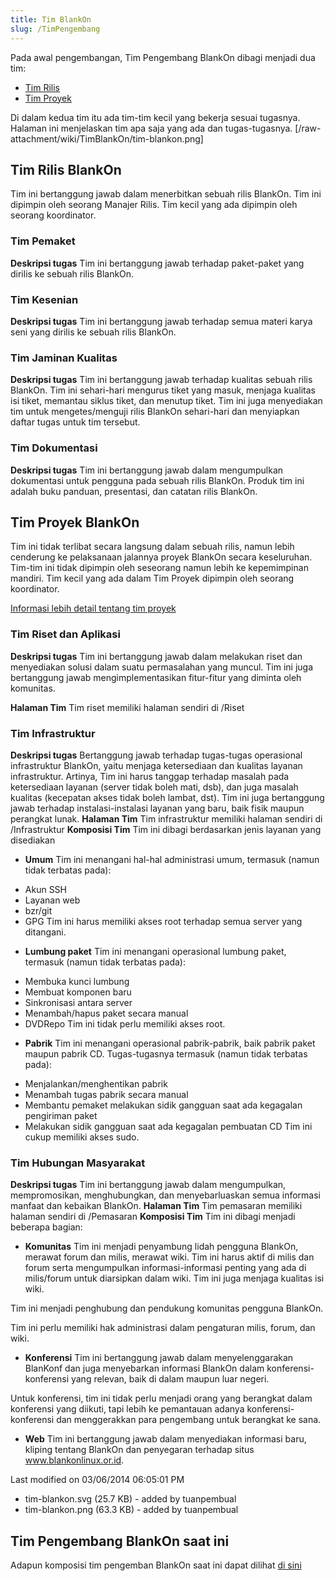 ```yaml
---
title: Tim BlankOn
slug: /TimPengembang
---
```


Pada awal pengembangan, Tim Pengembang BlankOn dibagi menjadi dua tim:
* [Tim Rilis](#tim-rilis-blankon)
* [Tim Proyek](#tim-proyek-blankon)

Di dalam kedua tim itu ada tim-tim kecil yang bekerja sesuai tugasnya. Halaman ini menjelaskan tim apa saja yang ada dan tugas-tugasnya.
[/raw-attachment/wiki/TimBlankOn/tim-blankon.png]

## Tim Rilis BlankOn
Tim ini bertanggung jawab dalam menerbitkan sebuah rilis BlankOn. Tim ini dipimpin oleh seorang Manajer Rilis. Tim kecil yang ada dipimpin oleh seorang
koordinator.

### Tim Pemaket
**Deskripsi tugas**
Tim ini bertanggung jawab terhadap paket-paket yang dirilis ke sebuah rilis BlankOn.

### Tim Kesenian
**Deskripsi tugas**
Tim ini bertanggung jawab terhadap semua materi karya seni yang dirilis ke sebuah rilis BlankOn.

### Tim Jaminan Kualitas
**Deskripsi tugas**
Tim ini bertanggung jawab terhadap kualitas sebuah rilis BlankOn. Tim ini sehari-hari mengurus tiket yang masuk, menjaga kualitas isi tiket, memantau
siklus tiket, dan menutup tiket. Tim ini juga menyediakan tim untuk mengetes/menguji rilis BlankOn sehari-hari dan menyiapkan daftar tugas untuk tim tersebut.

### Tim Dokumentasi
**Deskripsi tugas**
Tim ini bertanggung jawab dalam mengumpulkan dokumentasi untuk pengguna pada sebuah rilis BlankOn. Produk tim ini adalah buku panduan, presentasi, dan
catatan rilis BlankOn.

## Tim Proyek BlankOn
Tim ini tidak terlibat secara langsung dalam sebuah rilis, namun lebih cenderung ke pelaksanaan jalannya proyek BlankOn secara keseluruhan. Tim-tim
ini tidak dipimpin oleh seseorang namun lebih ke kepemimpinan mandiri. Tim kecil yang ada dalam Tim Proyek dipimpin oleh seorang koordinator.

[Informasi lebih detail tentang tim proyek](/TimProyek.md)

### Tim Riset dan Aplikasi
**Deskripsi tugas**
Tim ini bertanggung jawab dalam melakukan riset dan menyediakan solusi dalam suatu permasalahan yang muncul. Tim ini juga bertanggung jawab
mengimplementasikan fitur-fitur yang diminta oleh komunitas.

**Halaman Tim**
Tim riset memiliki halaman sendiri di /Riset

### Tim Infrastruktur
**Deskripsi tugas**
Bertanggung jawab terhadap tugas-tugas operasional infrastruktur BlankOn, yaitu menjaga ketersediaan dan kualitas layanan infrastruktur. Artinya, Tim ini harus
tanggap terhadap masalah pada ketersediaan layanan (server tidak boleh mati, dsb), dan juga masalah kualitas (kecepatan akses tidak boleh lambat, dst).
Tim ini juga bertanggung jawab terhadap instalasi-instalasi layanan yang baru, baik fisik maupun perangkat lunak.
**Halaman Tim**
Tim infrastruktur memiliki halaman sendiri di /Infrastruktur
**Komposisi Tim**
Tim ini dibagi berdasarkan jenis layanan yang disediakan
  + **Umum**
    Tim ini menangani hal-hal administrasi umum, termasuk (namun tidak terbatas pada):
   - Akun SSH
   - Layanan web
   - bzr/git
   - GPG
   Tim ini harus memiliki akses root terhadap semua server yang ditangani.

  + **Lumbung paket**
    Tim ini menangani operasional lumbung paket, termasuk (namun tidak terbatas pada):
   * Membuka kunci lumbung
   * Membuat komponen baru
   * Sinkronisasi antara server
   * Menambah/hapus paket secara manual
   * DVDRepo
     Tim ini tidak perlu memiliki akses root.

  + **Pabrik**
    Tim ini menangani operasional pabrik-pabrik, baik pabrik paket maupun pabrik CD. Tugas-tugasnya termasuk (namun tidak terbatas pada):
   * Menjalankan/menghentikan pabrik
   * Menambah tugas pabrik secara manual
   * Membantu pemaket melakukan sidik gangguan saat ada kegagalan pengiriman
     paket
   * Melakukan sidik gangguan saat ada kegagalan pembuatan CD
     Tim ini cukup memiliki akses sudo.

### Tim Hubungan Masyarakat
**Deskripsi tugas**
Tim ini bertanggung jawab dalam mengumpulkan, mempromosikan, menghubungkan, dan menyebarluaskan semua informasi manfaat dan kebaikan BlankOn.
**Halaman Tim**
Tim pemasaran memiliki halaman sendiri di /Pemasaran
**Komposisi Tim**
Tim ini dibagi menjadi beberapa bagian:
 + **Komunitas**
  Tim ini menjadi penyambung lidah pengguna BlankOn, merawat forum dan milis, merawat wiki. Tim ini harus aktif di milis dan forum serta mengumpulkan
informasi-informasi penting yang ada di milis/forum untuk diarsipkan dalam wiki. Tim ini juga menjaga kualitas isi wiki.

  Tim ini menjadi penghubung dan pendukung komunitas pengguna BlankOn.

  Tim ini perlu memiliki hak administrasi dalam pengaturan milis, forum, dan wiki.

 + **Konferensi**
  Tim ini bertanggung jawab dalam menyelenggarakan BlanKonf dan juga menyebarkan informasi BlankOn dalam konferensi-konferensi yang relevan, baik di dalam
maupun luar negeri.

  Untuk konferensi, tim ini tidak perlu menjadi orang yang berangkat dalam konferensi yang diikuti, tapi lebih ke pemantauan adanya konferensi-konferensi
dan menggerakkan para pengembang untuk berangkat ke sana.

  + **Web**
    Tim ini bertanggung jawab dalam menyediakan informasi baru, kliping tentang BlankOn dan penyegaran terhadap situs www.blankonlinux.or.id.

Last modified on 03/06/2014 06:05:01 PM
   * tim-blankon.svg​ (25.7 KB) - added by tuanpembual 
   * tim-blankon.png​ (63.3 KB) - added by tuanpembual

## Tim Pengembang BlankOn saat ini
Adapun komposisi tim pengemban BlankOn saat ini dapat dilihat [di sini](/Memulai.md)